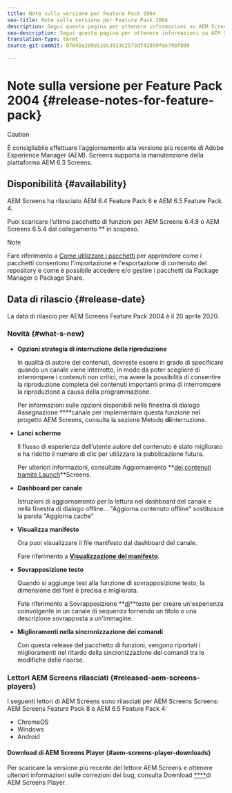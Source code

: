 ```yaml
---
title: Note sulla versione per Feature Pack 2004
seo-title: Note sulla versione per Feature Pack 2004
description: Segui questa pagina per ottenere informazioni su AEM Screens Feature Pack 2004, rilasciato il 20 aprile 2020.
seo-description: Segui questa pagina per ottenere informazioni su AEM Screens Feature Pack 2004, rilasciato il 20 aprile 2020.
translation-type: tm+mt
source-git-commit: 8784ba269e510c3933c2573df43950fde79bf899

---
```



# Note sulla versione per Feature Pack 2004 {#release-notes-for-feature-pack}

>[!CAUTION]
>
>È consigliabile effettuare l’aggiornamento alla versione più recente di Adobe Experience Manager (AEM). Screens supporta la manutenzione della piattaforma AEM 6.3 Screens.

## Disponibilità {#availability}

AEM Screens ha rilasciato AEM 6.4 Feature Pack 8 e AEM 6.5 Feature Pack 4.

Puoi scaricare l’ultimo pacchetto di funzioni per AEM Screens 6.4.8 o AEM Screens 6.5.4 dal collegamento ** in sospeso.

>[!NOTE]
>Fare riferimento a [Come utilizzare i pacchetti](https://docs.adobe.com/help/en/experience-manager-65/administering/contentmanagement/package-manager.html) per apprendere come i pacchetti consentono l&#39;importazione e l&#39;esportazione di contenuto del repository e come è possibile accedere e/o gestire i pacchetti da Package Manager o Package Share.


## Data di rilascio {#release-date}

La data di rilascio per AEM Screens Feature Pack 2004 è il 20 aprile 2020.

### Novità {#what-s-new}

* **Opzioni strategia di interruzione della riproduzione**

   In qualità di autore dei contenuti, dovreste essere in grado di specificare quando un canale viene interrotto, in modo da poter scegliere di interrompere i contenuti non critici, ma avere la possibilità di consentire la riproduzione completa dei contenuti importanti prima di interrompere la riproduzione a causa della programmazione.

   Per informazioni sulle opzioni disponibili nella finestra di dialogo Assegnazione **[](/help/user-guide/channel-assignment.md#interruption-method-channel)**canale per implementare questa funzione nel progetto AEM Screens, consulta la sezione Metodo **di**interruzione.

* **Lanci schermo**

   Il flusso di esperienza dell’utente autore del contenuto è stato migliorato e ha ridotto il numero di clic per utilizzare la pubblicazione futura.

   Per ulteriori informazioni, consultate Aggiornamento **[dei contenuti tramite Launch](launches.md)**Screens.

* **Dashboard per canale**

   Istruzioni di aggiornamento per la lettura nel dashboard del canale e nella finestra di dialogo offline... &quot;Aggiorna contenuto offline&quot; sostituisce la parola &quot;Aggiorna cache&quot;


* **Visualizza manifesto**

   Ora puoi visualizzare il file manifesto dal dashboard del canale.

   Fare riferimento a **[Visualizzazione del manifesto](/help/user-guide/managing-channels.md#view-manifest)**.

* **Sovrapposizione testo**

   Quando si aggiunge test alla funzione di sovrapposizione testo, la dimensione del font è precisa e migliorata.

   Fate riferimento a Sovrapposizione **[di](text-overlay.md)**testo per creare un&#39;esperienza coinvolgente in un canale di sequenza fornendo un titolo o una descrizione sovrapposta a un&#39;immagine.

* **Miglioramenti nella sincronizzazione dei comandi**

   Con questa release del pacchetto di funzioni, vengono riportati i miglioramenti nel ritardo della sincronizzazione dei comandi tra le modifiche delle risorse.

### Lettori AEM Screens rilasciati {#released-aem-screens-players}

I seguenti lettori di AEM Screens sono rilasciati per AEM Screens Screens: AEM Screens Feature Pack 8 e AEM 6.5 Feature Pack 4:

* ChromeOS
* Windows
* Android

#### Download di AEM Screens Player {#aem-screens-player-downloads}

Per scaricare la versione più recente del lettore AEM Screens e ottenere ulteriori informazioni sulle correzioni dei bug, consulta Download [****](https://download.macromedia.com/screens/)di AEM Screens Player.
